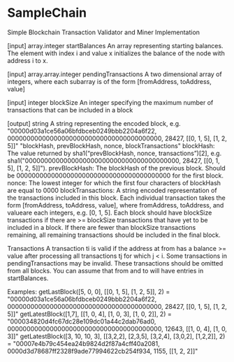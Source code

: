 # SampleChain
Simple Blockchain Transaction Validator and Miner Implementation

[input] array.integer startBalances
An array representing starting balances. The element with index i and value x initializes the balance of the node with address i to x.

[input] array.array.integer pendingTransactions
A two dimensional array of integers, where each subarray is of the form [fromAddress, toAddress, value]

[input] integer blockSize
An integer specifying the maximum number of transactions that can be included in a block

[output] string
A string representing the encoded block, e.g.
"00000d03a1ce56a06bfdbceb0249bbb2204a6f22, 0000000000000000000000000000000000000000, 28427, [[0, 1, 5], [1, 2, 5]]"
"blockHash, prevBlockHash, nonce, blockTransactions"
blockHash: The value returned by sha1(“prevBlockHash, nonce, transactions”)[2], e.g. sha1("0000000000000000000000000000000000000000, 28427, [[0, 1, 5], [1, 2, 5]]").
prevBlockHash: The blockHash of the previous block. Should be 0000000000000000000000000000000000000000 for the first block.
nonce: The lowest integer for which the first four characters of blockHash are equal to 0000
blockTransactions: A string encoded representation of the transactions included in this block. Each individual transaction takes the form [fromAddress, toAddress, value], where fromAddress, toAddress, and valueare each integers, e.g. [0, 1, 5].
Each block should have blockSize transactions if there are >= blockSize transactions that have yet to be included in a block. If there are fewer than blockSize transactions remaining, all remaining transactions should be included in the final block.

Transactions
A transaction ti is valid if the address at from has a balance >= value after processing all transactions tj for which j < i. Some transactions in pendingTransactions may be invalid. These transactions should be omitted from all blocks. You can assume that from and to will have entries in startBalances.

Examples:
getLastBlock([5, 0, 0], [[0, 1, 5], [1, 2, 5]], 2) = "00000d03a1ce56a06bfdbceb0249bbb2204a6f22, 0000000000000000000000000000000000000000, 28427, [[0, 1, 5], [1, 2, 5]]"
getLatestBlock([1,7], [[1, 0, 4], [1, 0, 3], [1, 0, 2]], 2) = "000034820d4fc67dc28e109dc01a44c2dab76ad0, 0000000000000000000000000000000000000000, 12643, [[1, 0, 4], [1, 0, 3]]"
getLatestBlock([3, 10, 10, 3], [[3,2,2], [2,3,5], [3,2,4], [3,0,2], [1,2,2]], 2) = "00007e4b79c454ea24b9824d2f87a4cff40a2081, 0000d3d78687ff2328f9ade77994622cb254f934, 1155, [[1, 2, 2]]"

